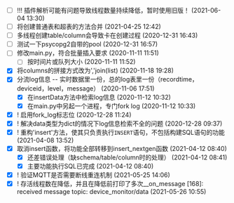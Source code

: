 - [ ] !!! 插件解析可能有问题导致线程数量持续降低，暂时使用旧版！ (2021-06-04 13:30)
- [ ] 将创建普通表和超表的方法合并 (2021-04-25 12:42)
- [ ] 多线程创建table/column会导致卡在创建过程 (2020-12-31 16:43)
- [ ] 测试一下psycopg2自带的pool (2020-12-31 16:57)
- [ ] 修改main.py，符合批量插入要求 (2020-11-11 11:51)
  - [ ] 按时间片或队列大小 (2020-11-11 11:52)
- [X] 将columns的拼接方式改为','join(list) (2020-11-18 19:28)
- [X] 分流log信息 -- 实时数据里一份，总的log表里一份（recordtime，deviceid，level，message） (2020-11-06 17:51)
  - [X] 在insertData方法中检索log信息 (2020-11-12 10:32)
  - [X] 在main.py中另起一个进程，专门fork log (2020-11-12 10:33)
- [X] ! 启用fork_log标志位 (2020-12-28 11:24)
- [X] ! 解决data类型为dict的情况下log信息检索不全的问题 (2020-12-28 09:37)
- [X] ! 重构'insert'方法，使其只负责执行`INSERT`语句，不包括构建SQL语句的功能 (2021-04-08 13:52)
- [X] 取消insert函数，将功能全部转移到insert_nextgen函数 (2021-04-12 08:40)
  - [X] 还差错误处理（缺schema/table/column时的处理） (2021-04-12 08:41)
  - [X] 主要功能执行SQL已完成 (2021-04-12 08:40)
- [X] ! 验证MQTT是否需要断线重连机制 (2021-05-25 14:06)
- [X] ! 存活线程数在降低，并且在降低前打印了多次__on_message [168]: received message topic: device_monitor/data (2021-05-26 10:55)
